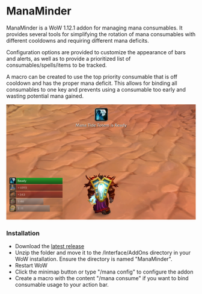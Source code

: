 # ManaMinder

ManaMinder is a WoW 1.12.1 addon for managing mana consumables. It provides several tools for simplifying the rotation of mana consumables with different cooldowns and requiring different mana deficits.

Configuration options are provided to customize the appearance of bars and alerts, as well as to provide a prioritized list of consumables/spells/items to be tracked.

A macro can be created to use the top priority consumable that is off cooldown and has the proper mana deficit. This allows for binding all consumables to one key and prevents using a consumable too early and wasting potential mana gained. 

![ManaMinder](docs/images/Screenshot1.png)

### Installation ###

* Download the [latest release](https://github.com/GritsUI/ManaMinder/releases)
* Unzip the folder and move it to the /Interface/AddOns directory in your WoW installation. Ensure the directory is named "ManaMinder".
* Restart WoW
* Click the minimap button or type "/mana config" to configure the addon
* Create a macro with the content "/mana consume" if you want to bind consumable usage to your action bar.
